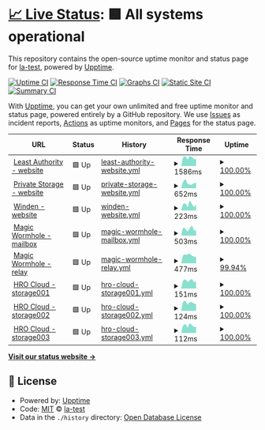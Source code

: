 # [📈 Live Status](https://la-test.github.io/sbx-upptime): <!--live status--> **🟩 All systems operational**

This repository contains the open-source uptime monitor and status page for [la-test](https://la-test.github.io/sbx-upptime), powered by [Upptime](https://github.com/upptime/upptime).

[![Uptime CI](https://github.com/la-test/sbx-upptime/workflows/Uptime%20CI/badge.svg)](https://github.com/la-test/sbx-upptime/actions?query=workflow%3A%22Uptime+CI%22)
[![Response Time CI](https://github.com/la-test/sbx-upptime/workflows/Response%20Time%20CI/badge.svg)](https://github.com/la-test/sbx-upptime/actions?query=workflow%3A%22Response+Time+CI%22)
[![Graphs CI](https://github.com/la-test/sbx-upptime/workflows/Graphs%20CI/badge.svg)](https://github.com/la-test/sbx-upptime/actions?query=workflow%3A%22Graphs+CI%22)
[![Static Site CI](https://github.com/la-test/sbx-upptime/workflows/Static%20Site%20CI/badge.svg)](https://github.com/la-test/sbx-upptime/actions?query=workflow%3A%22Static+Site+CI%22)
[![Summary CI](https://github.com/la-test/sbx-upptime/workflows/Summary%20CI/badge.svg)](https://github.com/la-test/sbx-upptime/actions?query=workflow%3A%22Summary+CI%22)

With [Upptime](https://upptime.js.org), you can get your own unlimited and free uptime monitor and status page, powered entirely by a GitHub repository. We use [Issues](https://github.com/la-test/sbx-upptime/issues) as incident reports, [Actions](https://github.com/la-test/sbx-upptime/actions) as uptime monitors, and [Pages](https://la-test.github.io/sbx-upptime) for the status page.

<!--start: status pages-->
<!-- This summary is generated by Upptime (https://github.com/upptime/upptime) -->
<!-- Do not edit this manually, your changes will be overwritten -->
<!-- prettier-ignore -->
| URL | Status | History | Response Time | Uptime |
| --- | ------ | ------- | ------------- | ------ |
| <img alt="" src="https://icons.duckduckgo.com/ip3/www.leastauthority.com.ico" height="13"> [Least Authority - website](https://www.leastauthority.com/) | 🟩 Up | [least-authority-website.yml](https://github.com/la-test/sbx-upptime/commits/HEAD/history/least-authority-website.yml) | <details><summary><img alt="Response time graph" src="./graphs/least-authority-website/response-time-week.png" height="20"> 1586ms</summary><br><a href="https://la-test.github.io/sbx-upptime/history/least-authority-website"><img alt="Response time 1649" src="https://img.shields.io/endpoint?url=https%3A%2F%2Fraw.githubusercontent.com%2Fla-test%2Fsbx-upptime%2FHEAD%2Fapi%2Fleast-authority-website%2Fresponse-time.json"></a><br><a href="https://la-test.github.io/sbx-upptime/history/least-authority-website"><img alt="24-hour response time 1435" src="https://img.shields.io/endpoint?url=https%3A%2F%2Fraw.githubusercontent.com%2Fla-test%2Fsbx-upptime%2FHEAD%2Fapi%2Fleast-authority-website%2Fresponse-time-day.json"></a><br><a href="https://la-test.github.io/sbx-upptime/history/least-authority-website"><img alt="7-day response time 1586" src="https://img.shields.io/endpoint?url=https%3A%2F%2Fraw.githubusercontent.com%2Fla-test%2Fsbx-upptime%2FHEAD%2Fapi%2Fleast-authority-website%2Fresponse-time-week.json"></a><br><a href="https://la-test.github.io/sbx-upptime/history/least-authority-website"><img alt="30-day response time 1649" src="https://img.shields.io/endpoint?url=https%3A%2F%2Fraw.githubusercontent.com%2Fla-test%2Fsbx-upptime%2FHEAD%2Fapi%2Fleast-authority-website%2Fresponse-time-month.json"></a><br><a href="https://la-test.github.io/sbx-upptime/history/least-authority-website"><img alt="1-year response time 1649" src="https://img.shields.io/endpoint?url=https%3A%2F%2Fraw.githubusercontent.com%2Fla-test%2Fsbx-upptime%2FHEAD%2Fapi%2Fleast-authority-website%2Fresponse-time-year.json"></a></details> | <details><summary><a href="https://la-test.github.io/sbx-upptime/history/least-authority-website">100.00%</a></summary><a href="https://la-test.github.io/sbx-upptime/history/least-authority-website"><img alt="All-time uptime 100.00%" src="https://img.shields.io/endpoint?url=https%3A%2F%2Fraw.githubusercontent.com%2Fla-test%2Fsbx-upptime%2FHEAD%2Fapi%2Fleast-authority-website%2Fuptime.json"></a><br><a href="https://la-test.github.io/sbx-upptime/history/least-authority-website"><img alt="24-hour uptime 100.00%" src="https://img.shields.io/endpoint?url=https%3A%2F%2Fraw.githubusercontent.com%2Fla-test%2Fsbx-upptime%2FHEAD%2Fapi%2Fleast-authority-website%2Fuptime-day.json"></a><br><a href="https://la-test.github.io/sbx-upptime/history/least-authority-website"><img alt="7-day uptime 100.00%" src="https://img.shields.io/endpoint?url=https%3A%2F%2Fraw.githubusercontent.com%2Fla-test%2Fsbx-upptime%2FHEAD%2Fapi%2Fleast-authority-website%2Fuptime-week.json"></a><br><a href="https://la-test.github.io/sbx-upptime/history/least-authority-website"><img alt="30-day uptime 100.00%" src="https://img.shields.io/endpoint?url=https%3A%2F%2Fraw.githubusercontent.com%2Fla-test%2Fsbx-upptime%2FHEAD%2Fapi%2Fleast-authority-website%2Fuptime-month.json"></a><br><a href="https://la-test.github.io/sbx-upptime/history/least-authority-website"><img alt="1-year uptime 100.00%" src="https://img.shields.io/endpoint?url=https%3A%2F%2Fraw.githubusercontent.com%2Fla-test%2Fsbx-upptime%2FHEAD%2Fapi%2Fleast-authority-website%2Fuptime-year.json"></a></details>
| <img alt="" src="https://icons.duckduckgo.com/ip3/private.storage.ico" height="13"> [Private Storage - website](https://private.storage/) | 🟩 Up | [private-storage-website.yml](https://github.com/la-test/sbx-upptime/commits/HEAD/history/private-storage-website.yml) | <details><summary><img alt="Response time graph" src="./graphs/private-storage-website/response-time-week.png" height="20"> 652ms</summary><br><a href="https://la-test.github.io/sbx-upptime/history/private-storage-website"><img alt="Response time 924" src="https://img.shields.io/endpoint?url=https%3A%2F%2Fraw.githubusercontent.com%2Fla-test%2Fsbx-upptime%2FHEAD%2Fapi%2Fprivate-storage-website%2Fresponse-time.json"></a><br><a href="https://la-test.github.io/sbx-upptime/history/private-storage-website"><img alt="24-hour response time 914" src="https://img.shields.io/endpoint?url=https%3A%2F%2Fraw.githubusercontent.com%2Fla-test%2Fsbx-upptime%2FHEAD%2Fapi%2Fprivate-storage-website%2Fresponse-time-day.json"></a><br><a href="https://la-test.github.io/sbx-upptime/history/private-storage-website"><img alt="7-day response time 652" src="https://img.shields.io/endpoint?url=https%3A%2F%2Fraw.githubusercontent.com%2Fla-test%2Fsbx-upptime%2FHEAD%2Fapi%2Fprivate-storage-website%2Fresponse-time-week.json"></a><br><a href="https://la-test.github.io/sbx-upptime/history/private-storage-website"><img alt="30-day response time 924" src="https://img.shields.io/endpoint?url=https%3A%2F%2Fraw.githubusercontent.com%2Fla-test%2Fsbx-upptime%2FHEAD%2Fapi%2Fprivate-storage-website%2Fresponse-time-month.json"></a><br><a href="https://la-test.github.io/sbx-upptime/history/private-storage-website"><img alt="1-year response time 924" src="https://img.shields.io/endpoint?url=https%3A%2F%2Fraw.githubusercontent.com%2Fla-test%2Fsbx-upptime%2FHEAD%2Fapi%2Fprivate-storage-website%2Fresponse-time-year.json"></a></details> | <details><summary><a href="https://la-test.github.io/sbx-upptime/history/private-storage-website">100.00%</a></summary><a href="https://la-test.github.io/sbx-upptime/history/private-storage-website"><img alt="All-time uptime 100.00%" src="https://img.shields.io/endpoint?url=https%3A%2F%2Fraw.githubusercontent.com%2Fla-test%2Fsbx-upptime%2FHEAD%2Fapi%2Fprivate-storage-website%2Fuptime.json"></a><br><a href="https://la-test.github.io/sbx-upptime/history/private-storage-website"><img alt="24-hour uptime 100.00%" src="https://img.shields.io/endpoint?url=https%3A%2F%2Fraw.githubusercontent.com%2Fla-test%2Fsbx-upptime%2FHEAD%2Fapi%2Fprivate-storage-website%2Fuptime-day.json"></a><br><a href="https://la-test.github.io/sbx-upptime/history/private-storage-website"><img alt="7-day uptime 100.00%" src="https://img.shields.io/endpoint?url=https%3A%2F%2Fraw.githubusercontent.com%2Fla-test%2Fsbx-upptime%2FHEAD%2Fapi%2Fprivate-storage-website%2Fuptime-week.json"></a><br><a href="https://la-test.github.io/sbx-upptime/history/private-storage-website"><img alt="30-day uptime 100.00%" src="https://img.shields.io/endpoint?url=https%3A%2F%2Fraw.githubusercontent.com%2Fla-test%2Fsbx-upptime%2FHEAD%2Fapi%2Fprivate-storage-website%2Fuptime-month.json"></a><br><a href="https://la-test.github.io/sbx-upptime/history/private-storage-website"><img alt="1-year uptime 100.00%" src="https://img.shields.io/endpoint?url=https%3A%2F%2Fraw.githubusercontent.com%2Fla-test%2Fsbx-upptime%2FHEAD%2Fapi%2Fprivate-storage-website%2Fuptime-year.json"></a></details>
| <img alt="" src="https://icons.duckduckgo.com/ip3/winden.app.ico" height="13"> [Winden - website](https://winden.app/) | 🟩 Up | [winden-website.yml](https://github.com/la-test/sbx-upptime/commits/HEAD/history/winden-website.yml) | <details><summary><img alt="Response time graph" src="./graphs/winden-website/response-time-week.png" height="20"> 223ms</summary><br><a href="https://la-test.github.io/sbx-upptime/history/winden-website"><img alt="Response time 605" src="https://img.shields.io/endpoint?url=https%3A%2F%2Fraw.githubusercontent.com%2Fla-test%2Fsbx-upptime%2FHEAD%2Fapi%2Fwinden-website%2Fresponse-time.json"></a><br><a href="https://la-test.github.io/sbx-upptime/history/winden-website"><img alt="24-hour response time 141" src="https://img.shields.io/endpoint?url=https%3A%2F%2Fraw.githubusercontent.com%2Fla-test%2Fsbx-upptime%2FHEAD%2Fapi%2Fwinden-website%2Fresponse-time-day.json"></a><br><a href="https://la-test.github.io/sbx-upptime/history/winden-website"><img alt="7-day response time 223" src="https://img.shields.io/endpoint?url=https%3A%2F%2Fraw.githubusercontent.com%2Fla-test%2Fsbx-upptime%2FHEAD%2Fapi%2Fwinden-website%2Fresponse-time-week.json"></a><br><a href="https://la-test.github.io/sbx-upptime/history/winden-website"><img alt="30-day response time 605" src="https://img.shields.io/endpoint?url=https%3A%2F%2Fraw.githubusercontent.com%2Fla-test%2Fsbx-upptime%2FHEAD%2Fapi%2Fwinden-website%2Fresponse-time-month.json"></a><br><a href="https://la-test.github.io/sbx-upptime/history/winden-website"><img alt="1-year response time 605" src="https://img.shields.io/endpoint?url=https%3A%2F%2Fraw.githubusercontent.com%2Fla-test%2Fsbx-upptime%2FHEAD%2Fapi%2Fwinden-website%2Fresponse-time-year.json"></a></details> | <details><summary><a href="https://la-test.github.io/sbx-upptime/history/winden-website">100.00%</a></summary><a href="https://la-test.github.io/sbx-upptime/history/winden-website"><img alt="All-time uptime 99.67%" src="https://img.shields.io/endpoint?url=https%3A%2F%2Fraw.githubusercontent.com%2Fla-test%2Fsbx-upptime%2FHEAD%2Fapi%2Fwinden-website%2Fuptime.json"></a><br><a href="https://la-test.github.io/sbx-upptime/history/winden-website"><img alt="24-hour uptime 100.00%" src="https://img.shields.io/endpoint?url=https%3A%2F%2Fraw.githubusercontent.com%2Fla-test%2Fsbx-upptime%2FHEAD%2Fapi%2Fwinden-website%2Fuptime-day.json"></a><br><a href="https://la-test.github.io/sbx-upptime/history/winden-website"><img alt="7-day uptime 100.00%" src="https://img.shields.io/endpoint?url=https%3A%2F%2Fraw.githubusercontent.com%2Fla-test%2Fsbx-upptime%2FHEAD%2Fapi%2Fwinden-website%2Fuptime-week.json"></a><br><a href="https://la-test.github.io/sbx-upptime/history/winden-website"><img alt="30-day uptime 99.67%" src="https://img.shields.io/endpoint?url=https%3A%2F%2Fraw.githubusercontent.com%2Fla-test%2Fsbx-upptime%2FHEAD%2Fapi%2Fwinden-website%2Fuptime-month.json"></a><br><a href="https://la-test.github.io/sbx-upptime/history/winden-website"><img alt="1-year uptime 99.67%" src="https://img.shields.io/endpoint?url=https%3A%2F%2Fraw.githubusercontent.com%2Fla-test%2Fsbx-upptime%2FHEAD%2Fapi%2Fwinden-website%2Fuptime-year.json"></a></details>
| <img alt="" src="https://leastauthority.com/wp-content/uploads/2020/07/wormhole2-e1596622143647.png" height="13"> [Magic Wormhole - mailbox](https://mailbox.mw.leastauthority.com/) | 🟩 Up | [magic-wormhole-mailbox.yml](https://github.com/la-test/sbx-upptime/commits/HEAD/history/magic-wormhole-mailbox.yml) | <details><summary><img alt="Response time graph" src="./graphs/magic-wormhole-mailbox/response-time-week.png" height="20"> 503ms</summary><br><a href="https://la-test.github.io/sbx-upptime/history/magic-wormhole-mailbox"><img alt="Response time 503" src="https://img.shields.io/endpoint?url=https%3A%2F%2Fraw.githubusercontent.com%2Fla-test%2Fsbx-upptime%2FHEAD%2Fapi%2Fmagic-wormhole-mailbox%2Fresponse-time.json"></a><br><a href="https://la-test.github.io/sbx-upptime/history/magic-wormhole-mailbox"><img alt="24-hour response time 415" src="https://img.shields.io/endpoint?url=https%3A%2F%2Fraw.githubusercontent.com%2Fla-test%2Fsbx-upptime%2FHEAD%2Fapi%2Fmagic-wormhole-mailbox%2Fresponse-time-day.json"></a><br><a href="https://la-test.github.io/sbx-upptime/history/magic-wormhole-mailbox"><img alt="7-day response time 503" src="https://img.shields.io/endpoint?url=https%3A%2F%2Fraw.githubusercontent.com%2Fla-test%2Fsbx-upptime%2FHEAD%2Fapi%2Fmagic-wormhole-mailbox%2Fresponse-time-week.json"></a><br><a href="https://la-test.github.io/sbx-upptime/history/magic-wormhole-mailbox"><img alt="30-day response time 503" src="https://img.shields.io/endpoint?url=https%3A%2F%2Fraw.githubusercontent.com%2Fla-test%2Fsbx-upptime%2FHEAD%2Fapi%2Fmagic-wormhole-mailbox%2Fresponse-time-month.json"></a><br><a href="https://la-test.github.io/sbx-upptime/history/magic-wormhole-mailbox"><img alt="1-year response time 503" src="https://img.shields.io/endpoint?url=https%3A%2F%2Fraw.githubusercontent.com%2Fla-test%2Fsbx-upptime%2FHEAD%2Fapi%2Fmagic-wormhole-mailbox%2Fresponse-time-year.json"></a></details> | <details><summary><a href="https://la-test.github.io/sbx-upptime/history/magic-wormhole-mailbox">100.00%</a></summary><a href="https://la-test.github.io/sbx-upptime/history/magic-wormhole-mailbox"><img alt="All-time uptime 100.00%" src="https://img.shields.io/endpoint?url=https%3A%2F%2Fraw.githubusercontent.com%2Fla-test%2Fsbx-upptime%2FHEAD%2Fapi%2Fmagic-wormhole-mailbox%2Fuptime.json"></a><br><a href="https://la-test.github.io/sbx-upptime/history/magic-wormhole-mailbox"><img alt="24-hour uptime 100.00%" src="https://img.shields.io/endpoint?url=https%3A%2F%2Fraw.githubusercontent.com%2Fla-test%2Fsbx-upptime%2FHEAD%2Fapi%2Fmagic-wormhole-mailbox%2Fuptime-day.json"></a><br><a href="https://la-test.github.io/sbx-upptime/history/magic-wormhole-mailbox"><img alt="7-day uptime 100.00%" src="https://img.shields.io/endpoint?url=https%3A%2F%2Fraw.githubusercontent.com%2Fla-test%2Fsbx-upptime%2FHEAD%2Fapi%2Fmagic-wormhole-mailbox%2Fuptime-week.json"></a><br><a href="https://la-test.github.io/sbx-upptime/history/magic-wormhole-mailbox"><img alt="30-day uptime 100.00%" src="https://img.shields.io/endpoint?url=https%3A%2F%2Fraw.githubusercontent.com%2Fla-test%2Fsbx-upptime%2FHEAD%2Fapi%2Fmagic-wormhole-mailbox%2Fuptime-month.json"></a><br><a href="https://la-test.github.io/sbx-upptime/history/magic-wormhole-mailbox"><img alt="1-year uptime 100.00%" src="https://img.shields.io/endpoint?url=https%3A%2F%2Fraw.githubusercontent.com%2Fla-test%2Fsbx-upptime%2FHEAD%2Fapi%2Fmagic-wormhole-mailbox%2Fuptime-year.json"></a></details>
| <img alt="" src="https://leastauthority.com/wp-content/uploads/2020/07/wormhole2-e1596622143647.png" height="13"> [Magic Wormhole - relay](https://relay.mw.leastauthority.com/) | 🟩 Up | [magic-wormhole-relay.yml](https://github.com/la-test/sbx-upptime/commits/HEAD/history/magic-wormhole-relay.yml) | <details><summary><img alt="Response time graph" src="./graphs/magic-wormhole-relay/response-time-week.png" height="20"> 477ms</summary><br><a href="https://la-test.github.io/sbx-upptime/history/magic-wormhole-relay"><img alt="Response time 477" src="https://img.shields.io/endpoint?url=https%3A%2F%2Fraw.githubusercontent.com%2Fla-test%2Fsbx-upptime%2FHEAD%2Fapi%2Fmagic-wormhole-relay%2Fresponse-time.json"></a><br><a href="https://la-test.github.io/sbx-upptime/history/magic-wormhole-relay"><img alt="24-hour response time 464" src="https://img.shields.io/endpoint?url=https%3A%2F%2Fraw.githubusercontent.com%2Fla-test%2Fsbx-upptime%2FHEAD%2Fapi%2Fmagic-wormhole-relay%2Fresponse-time-day.json"></a><br><a href="https://la-test.github.io/sbx-upptime/history/magic-wormhole-relay"><img alt="7-day response time 477" src="https://img.shields.io/endpoint?url=https%3A%2F%2Fraw.githubusercontent.com%2Fla-test%2Fsbx-upptime%2FHEAD%2Fapi%2Fmagic-wormhole-relay%2Fresponse-time-week.json"></a><br><a href="https://la-test.github.io/sbx-upptime/history/magic-wormhole-relay"><img alt="30-day response time 477" src="https://img.shields.io/endpoint?url=https%3A%2F%2Fraw.githubusercontent.com%2Fla-test%2Fsbx-upptime%2FHEAD%2Fapi%2Fmagic-wormhole-relay%2Fresponse-time-month.json"></a><br><a href="https://la-test.github.io/sbx-upptime/history/magic-wormhole-relay"><img alt="1-year response time 477" src="https://img.shields.io/endpoint?url=https%3A%2F%2Fraw.githubusercontent.com%2Fla-test%2Fsbx-upptime%2FHEAD%2Fapi%2Fmagic-wormhole-relay%2Fresponse-time-year.json"></a></details> | <details><summary><a href="https://la-test.github.io/sbx-upptime/history/magic-wormhole-relay">99.94%</a></summary><a href="https://la-test.github.io/sbx-upptime/history/magic-wormhole-relay"><img alt="All-time uptime 99.98%" src="https://img.shields.io/endpoint?url=https%3A%2F%2Fraw.githubusercontent.com%2Fla-test%2Fsbx-upptime%2FHEAD%2Fapi%2Fmagic-wormhole-relay%2Fuptime.json"></a><br><a href="https://la-test.github.io/sbx-upptime/history/magic-wormhole-relay"><img alt="24-hour uptime 100.00%" src="https://img.shields.io/endpoint?url=https%3A%2F%2Fraw.githubusercontent.com%2Fla-test%2Fsbx-upptime%2FHEAD%2Fapi%2Fmagic-wormhole-relay%2Fuptime-day.json"></a><br><a href="https://la-test.github.io/sbx-upptime/history/magic-wormhole-relay"><img alt="7-day uptime 99.94%" src="https://img.shields.io/endpoint?url=https%3A%2F%2Fraw.githubusercontent.com%2Fla-test%2Fsbx-upptime%2FHEAD%2Fapi%2Fmagic-wormhole-relay%2Fuptime-week.json"></a><br><a href="https://la-test.github.io/sbx-upptime/history/magic-wormhole-relay"><img alt="30-day uptime 99.98%" src="https://img.shields.io/endpoint?url=https%3A%2F%2Fraw.githubusercontent.com%2Fla-test%2Fsbx-upptime%2FHEAD%2Fapi%2Fmagic-wormhole-relay%2Fuptime-month.json"></a><br><a href="https://la-test.github.io/sbx-upptime/history/magic-wormhole-relay"><img alt="1-year uptime 99.98%" src="https://img.shields.io/endpoint?url=https%3A%2F%2Fraw.githubusercontent.com%2Fla-test%2Fsbx-upptime%2FHEAD%2Fapi%2Fmagic-wormhole-relay%2Fuptime-year.json"></a></details>
| <img alt="" src="https://leastauthority.com/wp-content/uploads/2021/05/TahoeLAFS.png" height="13"> [HRO Cloud - storage001](storage001.deerfield.leastauthority.com) | 🟩 Up | [hro-cloud-storage001.yml](https://github.com/la-test/sbx-upptime/commits/HEAD/history/hro-cloud-storage001.yml) | <details><summary><img alt="Response time graph" src="./graphs/hro-cloud-storage001/response-time-week.png" height="20"> 151ms</summary><br><a href="https://la-test.github.io/sbx-upptime/history/hro-cloud-storage001"><img alt="Response time 148" src="https://img.shields.io/endpoint?url=https%3A%2F%2Fraw.githubusercontent.com%2Fla-test%2Fsbx-upptime%2FHEAD%2Fapi%2Fhro-cloud-storage001%2Fresponse-time.json"></a><br><a href="https://la-test.github.io/sbx-upptime/history/hro-cloud-storage001"><img alt="24-hour response time 124" src="https://img.shields.io/endpoint?url=https%3A%2F%2Fraw.githubusercontent.com%2Fla-test%2Fsbx-upptime%2FHEAD%2Fapi%2Fhro-cloud-storage001%2Fresponse-time-day.json"></a><br><a href="https://la-test.github.io/sbx-upptime/history/hro-cloud-storage001"><img alt="7-day response time 151" src="https://img.shields.io/endpoint?url=https%3A%2F%2Fraw.githubusercontent.com%2Fla-test%2Fsbx-upptime%2FHEAD%2Fapi%2Fhro-cloud-storage001%2Fresponse-time-week.json"></a><br><a href="https://la-test.github.io/sbx-upptime/history/hro-cloud-storage001"><img alt="30-day response time 148" src="https://img.shields.io/endpoint?url=https%3A%2F%2Fraw.githubusercontent.com%2Fla-test%2Fsbx-upptime%2FHEAD%2Fapi%2Fhro-cloud-storage001%2Fresponse-time-month.json"></a><br><a href="https://la-test.github.io/sbx-upptime/history/hro-cloud-storage001"><img alt="1-year response time 148" src="https://img.shields.io/endpoint?url=https%3A%2F%2Fraw.githubusercontent.com%2Fla-test%2Fsbx-upptime%2FHEAD%2Fapi%2Fhro-cloud-storage001%2Fresponse-time-year.json"></a></details> | <details><summary><a href="https://la-test.github.io/sbx-upptime/history/hro-cloud-storage001">100.00%</a></summary><a href="https://la-test.github.io/sbx-upptime/history/hro-cloud-storage001"><img alt="All-time uptime 100.00%" src="https://img.shields.io/endpoint?url=https%3A%2F%2Fraw.githubusercontent.com%2Fla-test%2Fsbx-upptime%2FHEAD%2Fapi%2Fhro-cloud-storage001%2Fuptime.json"></a><br><a href="https://la-test.github.io/sbx-upptime/history/hro-cloud-storage001"><img alt="24-hour uptime 100.00%" src="https://img.shields.io/endpoint?url=https%3A%2F%2Fraw.githubusercontent.com%2Fla-test%2Fsbx-upptime%2FHEAD%2Fapi%2Fhro-cloud-storage001%2Fuptime-day.json"></a><br><a href="https://la-test.github.io/sbx-upptime/history/hro-cloud-storage001"><img alt="7-day uptime 100.00%" src="https://img.shields.io/endpoint?url=https%3A%2F%2Fraw.githubusercontent.com%2Fla-test%2Fsbx-upptime%2FHEAD%2Fapi%2Fhro-cloud-storage001%2Fuptime-week.json"></a><br><a href="https://la-test.github.io/sbx-upptime/history/hro-cloud-storage001"><img alt="30-day uptime 100.00%" src="https://img.shields.io/endpoint?url=https%3A%2F%2Fraw.githubusercontent.com%2Fla-test%2Fsbx-upptime%2FHEAD%2Fapi%2Fhro-cloud-storage001%2Fuptime-month.json"></a><br><a href="https://la-test.github.io/sbx-upptime/history/hro-cloud-storage001"><img alt="1-year uptime 100.00%" src="https://img.shields.io/endpoint?url=https%3A%2F%2Fraw.githubusercontent.com%2Fla-test%2Fsbx-upptime%2FHEAD%2Fapi%2Fhro-cloud-storage001%2Fuptime-year.json"></a></details>
| <img alt="" src="https://leastauthority.com/wp-content/uploads/2021/05/TahoeLAFS.png" height="13"> [HRO Cloud - storage002](storage002.deerfield.leastauthority.com) | 🟩 Up | [hro-cloud-storage002.yml](https://github.com/la-test/sbx-upptime/commits/HEAD/history/hro-cloud-storage002.yml) | <details><summary><img alt="Response time graph" src="./graphs/hro-cloud-storage002/response-time-week.png" height="20"> 124ms</summary><br><a href="https://la-test.github.io/sbx-upptime/history/hro-cloud-storage002"><img alt="Response time 130" src="https://img.shields.io/endpoint?url=https%3A%2F%2Fraw.githubusercontent.com%2Fla-test%2Fsbx-upptime%2FHEAD%2Fapi%2Fhro-cloud-storage002%2Fresponse-time.json"></a><br><a href="https://la-test.github.io/sbx-upptime/history/hro-cloud-storage002"><img alt="24-hour response time 121" src="https://img.shields.io/endpoint?url=https%3A%2F%2Fraw.githubusercontent.com%2Fla-test%2Fsbx-upptime%2FHEAD%2Fapi%2Fhro-cloud-storage002%2Fresponse-time-day.json"></a><br><a href="https://la-test.github.io/sbx-upptime/history/hro-cloud-storage002"><img alt="7-day response time 124" src="https://img.shields.io/endpoint?url=https%3A%2F%2Fraw.githubusercontent.com%2Fla-test%2Fsbx-upptime%2FHEAD%2Fapi%2Fhro-cloud-storage002%2Fresponse-time-week.json"></a><br><a href="https://la-test.github.io/sbx-upptime/history/hro-cloud-storage002"><img alt="30-day response time 130" src="https://img.shields.io/endpoint?url=https%3A%2F%2Fraw.githubusercontent.com%2Fla-test%2Fsbx-upptime%2FHEAD%2Fapi%2Fhro-cloud-storage002%2Fresponse-time-month.json"></a><br><a href="https://la-test.github.io/sbx-upptime/history/hro-cloud-storage002"><img alt="1-year response time 130" src="https://img.shields.io/endpoint?url=https%3A%2F%2Fraw.githubusercontent.com%2Fla-test%2Fsbx-upptime%2FHEAD%2Fapi%2Fhro-cloud-storage002%2Fresponse-time-year.json"></a></details> | <details><summary><a href="https://la-test.github.io/sbx-upptime/history/hro-cloud-storage002">100.00%</a></summary><a href="https://la-test.github.io/sbx-upptime/history/hro-cloud-storage002"><img alt="All-time uptime 94.57%" src="https://img.shields.io/endpoint?url=https%3A%2F%2Fraw.githubusercontent.com%2Fla-test%2Fsbx-upptime%2FHEAD%2Fapi%2Fhro-cloud-storage002%2Fuptime.json"></a><br><a href="https://la-test.github.io/sbx-upptime/history/hro-cloud-storage002"><img alt="24-hour uptime 100.00%" src="https://img.shields.io/endpoint?url=https%3A%2F%2Fraw.githubusercontent.com%2Fla-test%2Fsbx-upptime%2FHEAD%2Fapi%2Fhro-cloud-storage002%2Fuptime-day.json"></a><br><a href="https://la-test.github.io/sbx-upptime/history/hro-cloud-storage002"><img alt="7-day uptime 100.00%" src="https://img.shields.io/endpoint?url=https%3A%2F%2Fraw.githubusercontent.com%2Fla-test%2Fsbx-upptime%2FHEAD%2Fapi%2Fhro-cloud-storage002%2Fuptime-week.json"></a><br><a href="https://la-test.github.io/sbx-upptime/history/hro-cloud-storage002"><img alt="30-day uptime 94.57%" src="https://img.shields.io/endpoint?url=https%3A%2F%2Fraw.githubusercontent.com%2Fla-test%2Fsbx-upptime%2FHEAD%2Fapi%2Fhro-cloud-storage002%2Fuptime-month.json"></a><br><a href="https://la-test.github.io/sbx-upptime/history/hro-cloud-storage002"><img alt="1-year uptime 94.57%" src="https://img.shields.io/endpoint?url=https%3A%2F%2Fraw.githubusercontent.com%2Fla-test%2Fsbx-upptime%2FHEAD%2Fapi%2Fhro-cloud-storage002%2Fuptime-year.json"></a></details>
| <img alt="" src="https://leastauthority.com/wp-content/uploads/2021/05/TahoeLAFS.png" height="13"> [HRO Cloud - storage003](storage003.deerfield.leastauthority.com) | 🟩 Up | [hro-cloud-storage003.yml](https://github.com/la-test/sbx-upptime/commits/HEAD/history/hro-cloud-storage003.yml) | <details><summary><img alt="Response time graph" src="./graphs/hro-cloud-storage003/response-time-week.png" height="20"> 112ms</summary><br><a href="https://la-test.github.io/sbx-upptime/history/hro-cloud-storage003"><img alt="Response time 116" src="https://img.shields.io/endpoint?url=https%3A%2F%2Fraw.githubusercontent.com%2Fla-test%2Fsbx-upptime%2FHEAD%2Fapi%2Fhro-cloud-storage003%2Fresponse-time.json"></a><br><a href="https://la-test.github.io/sbx-upptime/history/hro-cloud-storage003"><img alt="24-hour response time 89" src="https://img.shields.io/endpoint?url=https%3A%2F%2Fraw.githubusercontent.com%2Fla-test%2Fsbx-upptime%2FHEAD%2Fapi%2Fhro-cloud-storage003%2Fresponse-time-day.json"></a><br><a href="https://la-test.github.io/sbx-upptime/history/hro-cloud-storage003"><img alt="7-day response time 112" src="https://img.shields.io/endpoint?url=https%3A%2F%2Fraw.githubusercontent.com%2Fla-test%2Fsbx-upptime%2FHEAD%2Fapi%2Fhro-cloud-storage003%2Fresponse-time-week.json"></a><br><a href="https://la-test.github.io/sbx-upptime/history/hro-cloud-storage003"><img alt="30-day response time 116" src="https://img.shields.io/endpoint?url=https%3A%2F%2Fraw.githubusercontent.com%2Fla-test%2Fsbx-upptime%2FHEAD%2Fapi%2Fhro-cloud-storage003%2Fresponse-time-month.json"></a><br><a href="https://la-test.github.io/sbx-upptime/history/hro-cloud-storage003"><img alt="1-year response time 116" src="https://img.shields.io/endpoint?url=https%3A%2F%2Fraw.githubusercontent.com%2Fla-test%2Fsbx-upptime%2FHEAD%2Fapi%2Fhro-cloud-storage003%2Fresponse-time-year.json"></a></details> | <details><summary><a href="https://la-test.github.io/sbx-upptime/history/hro-cloud-storage003">100.00%</a></summary><a href="https://la-test.github.io/sbx-upptime/history/hro-cloud-storage003"><img alt="All-time uptime 100.00%" src="https://img.shields.io/endpoint?url=https%3A%2F%2Fraw.githubusercontent.com%2Fla-test%2Fsbx-upptime%2FHEAD%2Fapi%2Fhro-cloud-storage003%2Fuptime.json"></a><br><a href="https://la-test.github.io/sbx-upptime/history/hro-cloud-storage003"><img alt="24-hour uptime 100.00%" src="https://img.shields.io/endpoint?url=https%3A%2F%2Fraw.githubusercontent.com%2Fla-test%2Fsbx-upptime%2FHEAD%2Fapi%2Fhro-cloud-storage003%2Fuptime-day.json"></a><br><a href="https://la-test.github.io/sbx-upptime/history/hro-cloud-storage003"><img alt="7-day uptime 100.00%" src="https://img.shields.io/endpoint?url=https%3A%2F%2Fraw.githubusercontent.com%2Fla-test%2Fsbx-upptime%2FHEAD%2Fapi%2Fhro-cloud-storage003%2Fuptime-week.json"></a><br><a href="https://la-test.github.io/sbx-upptime/history/hro-cloud-storage003"><img alt="30-day uptime 100.00%" src="https://img.shields.io/endpoint?url=https%3A%2F%2Fraw.githubusercontent.com%2Fla-test%2Fsbx-upptime%2FHEAD%2Fapi%2Fhro-cloud-storage003%2Fuptime-month.json"></a><br><a href="https://la-test.github.io/sbx-upptime/history/hro-cloud-storage003"><img alt="1-year uptime 100.00%" src="https://img.shields.io/endpoint?url=https%3A%2F%2Fraw.githubusercontent.com%2Fla-test%2Fsbx-upptime%2FHEAD%2Fapi%2Fhro-cloud-storage003%2Fuptime-year.json"></a></details>

<!--end: status pages-->

[**Visit our status website →**](https://la-test.github.io/sbx-upptime)

## 📄 License

- Powered by: [Upptime](https://github.com/upptime/upptime)
- Code: [MIT](./LICENSE) © [la-test](https://la-test.github.io/sbx-upptime)
- Data in the `./history` directory: [Open Database License](https://opendatacommons.org/licenses/odbl/1-0/)
